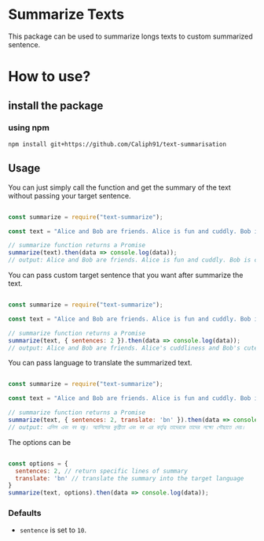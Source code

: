 # Summarize Texts
This package can be used to summarize longs texts to custom summarized sentence.

# How to use?

## install the package
### using npm
```
npm install git+https://github.com/Caliph91/text-summarisation
```

## Usage

You can just simply call the function and get the summary of the text without passing your target sentence.

```javascript

const summarize = require("text-summarize");

const text = "Alice and Bob are friends. Alice is fun and cuddly. Bob is cute and quirky. Together they go on wonderful adventures in the land of tomorrow. Alice's cuddliness and Bob's cuteness allow them to reach their goals. But before they get to them, they have to go past their mortal enemy — Mr. Boredom. He is ugly and mean. They will surely defeat him. He is no match for their abilities.";

// summarize function returns a Promise
summarize(text).then(data => console.log(data));
// output: Alice and Bob are friends. Alice is fun and cuddly. Bob is cute and quirky. Together they go on wonderful adventures in the land of tomorrow. Alice's cuddliness and Bob's cuteness allow them to reach their goals. But before they get to them, they have to go past their mortal enemy — Mr. Boredom. He is ugly and mean. They will surely defeat him. He is no match for their abilities.

```

You can pass custom target sentence that you want after summarize the text.

```javascript

const summarize = require("text-summarize");

const text = "Alice and Bob are friends. Alice is fun and cuddly. Bob is cute and quirky. Together they go on wonderful adventures in the land of tomorrow. Alice's cuddliness and Bob's cuteness allow them to reach their goals. But before they get to them, they have to go past their mortal enemy — Mr. Boredom. He is ugly and mean. They will surely defeat him. He is no match for their abilities.";

// summarize function returns a Promise
summarize(text, { sentences: 2 }).then(data => console.log(data));
// output: Alice and Bob are friends. Alice's cuddliness and Bob's cuteness allow them to reach their goals.

```
You can pass language to translate the summarized text.

```javascript

const summarize = require("text-summarize");

const text = "Alice and Bob are friends. Alice is fun and cuddly. Bob is cute and quirky. Together they go on wonderful adventures in the land of tomorrow. Alice's cuddliness and Bob's cuteness allow them to reach their goals. But before they get to them, they have to go past their mortal enemy — Mr. Boredom. He is ugly and mean. They will surely defeat him. He is no match for their abilities.";

// summarize function returns a Promise
summarize(text, { sentences: 2, translate: 'bn' }).then(data => console.log(data));
// output: এলিস এবং বব বন্ধু। অ্যালিসের কুশ্রীতা এবং বব এর কর্তৃত্ব তাদেরকে তাদের লক্ষ্যে পৌছাতে দেয়।

```

The options can be

```javascript

const options = {
  sentences: 2, // return specific lines of summary
  translate: 'bn' // translate the summary into the target language
}
summarize(text, options).then(data => console.log(data));

```
### Defaults
- `sentence` is set to `10`.

